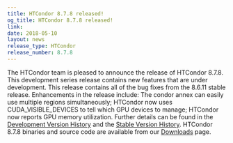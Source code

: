 ```yaml
---
title: HTCondor 8.7.8 released!
og_title: HTCondor 8.7.8 released!
link: 
date: 2018-05-10
layout: news
release_type: HTCondor
release_number: 8.7.8
---
```


The HTCondor team is pleased to announce the release of HTCondor 8.7.8. This development series release contains new features that are under development. This release contains all of the bug fixes from the 8.6.11 stable release.  Enhancements in the release include: The condor annex can easily use multiple regions simultaneously; HTCondor now uses CUDA_VISIBLE_DEVICES to tell which GPU devices to manage; HTCondor now reports GPU memory utilization.  Further details can be found in the <a href="http://htcondor.org/manual/v8.7.8/DevelopmentReleaseSeries87.html"> Development Version History</a> and the <a href="http://htcondor.org/manual/v8.7.8/StableReleaseSeries86.html"> Stable Version History</a>. HTCondor 8.7.8 binaries and source code are available from our <a href="http://htcondor.org/downloads/">Downloads</a> page. 
